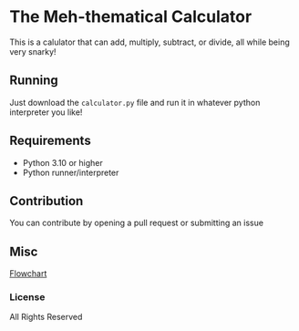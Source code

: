 # The Meh-thematical Calculator
This is a calulator that can add, multiply, subtract, or divide, all while being very snarky!

## Running
Just download the ```calculator.py``` file and run it in whatever python interpreter you like!

## Requirements
- Python 3.10 or higher
- Python runner/interpreter

## Contribution
You can contribute by opening a pull request or submitting an issue

## Misc
[Flowchart](https://lucid.app/lucidchart/16f58ed8-6f01-44b9-991c-3f5a99fabd3b/edit?viewport_loc=-4187%2C-3987%2C10394%2C5056%2C0_0&invitationId=inv_bb26af54-e324-449d-a276-27791ed82902) 

### License
All Rights Reserved
